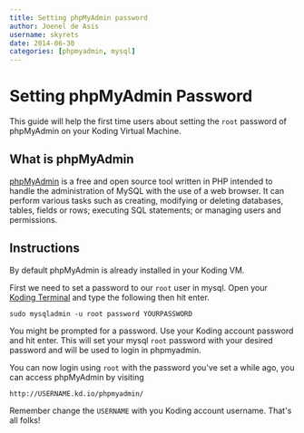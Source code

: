 ```yaml
---
title: Setting phpMyAdmin password
author: Joenel de Asis
username: skyrets
date: 2014-06-30
categories: [phpmyadmin, mysql]
---
```


# Setting phpMyAdmin Password

This guide will help the first time users about setting the `root` password of phpMyAdmin on your Koding Virtual Machine.


## What is phpMyAdmin

[phpMyAdmin](www.phpmyadmin.net) is a free and open source tool written in PHP 
intended to handle the administration of MySQL with the use of a web browser. 
It can perform various tasks such as creating, modifying or deleting databases, 
tables, fields or rows; executing SQL statements; or managing users and 
permissions.

## Instructions

By default phpMyAdmin is already installed in your Koding VM.

First we need to set a password to our `root` user in mysql. Open your [Koding 
Terminal](https://koding.com/Terminal) and type the following then hit enter.

```
sudo mysqladmin -u root password YOURPASSWORD
```

You might be prompted for a password. Use your Koding account password and hit enter. This will set your mysql `root` password with your desired password and will be used to login in phpmyadmin.

You can now login using `root` with the password you've set a while ago, you can access phpMyAdmin by visiting

```
http://USERNAME.kd.io/phpmyadmin/
```

Remember change the `USERNAME` with you Koding account username. That's all 
folks!

